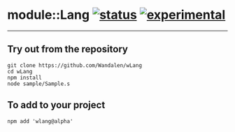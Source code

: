 
# module::Lang [![status](https://github.com/Wandalen/wLang/workflows/publish/badge.svg)](https://github.com/Wandalen/wLang/actions?query=workflow%3Apublish) [![experimental](https://img.shields.io/badge/stability-experimental-orange.svg)](https://github.com/emersion/stability-badges#experimental)

___

## Try out from the repository
```
git clone https://github.com/Wandalen/wLang
cd wLang
npm install
node sample/Sample.s
```

## To add to your project
```
npm add 'wlang@alpha'
```


